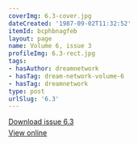 ```yaml
---
coverImg: 6.3-cover.jpg
dateCreated: '1987-09-02T11:32:52'
itemId: bcphbnagfeb
layout: page
name: Volume 6, issue 3
profileImg: 6.3-rect.jpg
tags:
- hasAuthor: dreamnetwork
- hasTag: dream-network-volume-6
- hasTag: dreamnetwork
type: post
urlSlug: '6.3'
---
```

<p style="margin-block-end: 5px; margin-block-start: 5px;"><a href="../files/pdfs/Volume_6/6.3-Dream-Network-Bulletin_Volume-6-Number-3.pdf" download="">Download issue 6.3</a></p><p style="margin-block-end: 5px; margin-block-start: 5px;"><a href="../files/pdfs/Volume_6/6.3-Dream-Network-Bulletin_Volume-6-Number-3.pdf">View online</a></p>